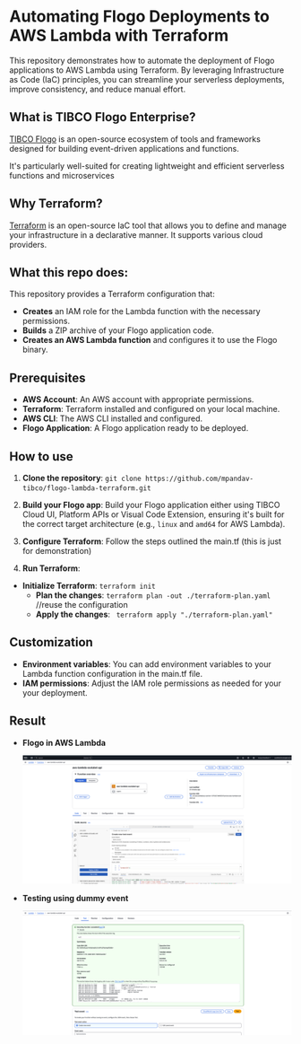 # Automating Flogo Deployments to AWS Lambda with Terraform
This repository demonstrates how to automate the deployment of Flogo applications to AWS Lambda using Terraform. By leveraging Infrastructure as Code (IaC) principles, you can streamline your serverless deployments, improve consistency, and reduce manual effort.

## What is TIBCO Flogo Enterprise?
 [TIBCO Flogo](https://www.tibco.com/content/dam/tibco/documents/data-sheet/tibco-flogo-enterprise.pdf) is an open-source ecosystem of tools and frameworks designed for building event-driven applications and functions.

 It's particularly well-suited for creating lightweight and efficient serverless functions and microservices

## Why Terraform?

[Terraform](https://www.terraform.io/) is an open-source IaC tool that allows you to define and manage your infrastructure in a declarative manner. It supports various cloud providers.

## What this repo does:

This repository provides a Terraform configuration that:

- **Creates** an IAM role for the Lambda function with the necessary permissions. 
- **Builds** a ZIP archive of your Flogo application code.
- **Creates an AWS Lambda function** and configures it to use the Flogo binary.

## Prerequisites

- **AWS Account**: An AWS account with appropriate permissions.
- **Terraform**: Terraform installed and configured on your local machine.
- **AWS CLI**: The AWS CLI installed and configured.
- **Flogo Application**: A Flogo application ready to be deployed.

## How to use

  1. **Clone the repository**:
  `git clone https://github.com/mpandav-tibco/flogo-lambda-terraform.git`

  2. **Build your Flogo app**:
  Build your Flogo application either using TIBCO Cloud UI, Platform APIs or Visual Code Extension, ensuring it's built for the correct target architecture (e.g., `linux` and `amd64` for AWS Lambda).

  1. **Configure Terraform**:
  Follow the steps outlined the main.tf (this is just for demonstration)

  1. **Run Terraform**:
- **Initialize Terraform**: `terraform init`
  - **Plan the changes**: `terraform plan -out ./terraform-plan.yaml`  //reuse the configuration
  - **Apply the changes**: ` terraform apply "./terraform-plan.yaml"`

## Customization
- **Environment variables**: You can add environment variables to your Lambda function configuration in the main.tf file.
- **IAM permissions**: Adjust the IAM role permissions as needed for your your deployment.

## Result
- **Flogo in AWS Lambda**
  
  ![alt text](./images/image.png)

- **Testing using dummy event**
  
  ![alt text](./images/image-2.png)